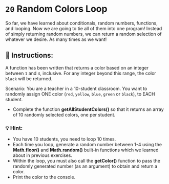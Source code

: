 # `20` Random Colors Loop

So far, we have learned about conditionals, random numbers, functions, and looping. Now we are going to tie all of them into one program!  Instead of simply returning random numbers, we can return a random selection of whatever we desire.  As many times as we want!

## :pencil: Instructions:
A function has been written that returns a color based on an integer between `1` and `4`, inclusive. For any integer beyond this range, the color `black` will be returned.

Scenario: You are a teacher in a 10-student classroom. You want to randomly assign ONE color (`red`, `yellow`, `blue`, `green` or `black`), to EACH student. 

* Complete the function **getAllStudentColors()** so that it returns an array of 10 randomly selected colors, one per student.

### :bulb: Hint: 
- You have 10 students, you need to loop 10 times.
- Each time you loop, generate a random number between 1-4 using the **Math.floor()** and **Math.random()** built-in functions which we learned about in previous exercises.
- Within the loop, you must also call the **getColor()** function to pass the randomly generated number (as an argument) to obtain and return a color.
- Print the color to the console.

